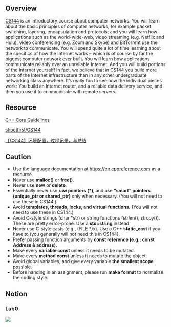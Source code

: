 ## Overview

[CS144](https://cs144.github.io/) is an introductory course about computer networks. You will learn about the basic principles of computer networks, for example packet switching, layering, encapsulation and protocols; and you will learn how applications such as the world-wide-web, video streaming (e.g. Netflix and Hulu), video conferencing (e.g. Zoom and Skype) and BitTorrent use the network to communicate. You will spend quite a lot of time learning about the specifics of how the Internet works – which is of course by far the biggest computer network ever built. You will learn how applications communicate reliably over an unreliable Internet. And you will build portions of the Internet yourself! In fact, we believe that in CS144 you build more parts of the Internet infrastructure than in any other undergraduate networking class anywhere. It’s really fun to see how the individual pieces work: You build an Internet router, and a reliable data delivery service, and then you use it to communicate with remote servers.

## Resource

[C++ Core Guidelines](http://isocpp.github.io/CppCoreGuidelines/CppCoreGuidelines)

[shootfirst/CS144](https://github.com/shootfirst/CS144)

[【CS144】环境配置，过程记录，与总结 ](https://zhuanlan.zhihu.com/p/553855680)

## Caution

- Use the language documentation at https://en.cppreference.com as a resource.
- Never use **malloc()** or **free()**.
- Never use **new** or **delete**.
- Essentially never use **raw pointers (*)**, and use **“smart” pointers (unique_ptr or shared_ptr)** only when necessary. (You will not need to use these in CS144.)
- Avoid **templates, threads, locks, and virtual functions.** (You will not need to use these in CS144.)
- Avoid C-style strings (char *str) or string functions (strlen(), strcpy()). These are pretty error-prone. Use a **std::string** instead.
- Never use C-style casts (e.g., (FILE *)x). Use a C++ **static_cast** if you have to (you
  generally will not need this in CS144).
- Prefer passing function arguments by **const reference (e.g.: const Address & address).**
- Make every **variable const** unless it needs to be mutated.
- Make every **method const** unless it needs to mutate the object.
- Avoid global variables, and give every variable **the smallest scope** possible.
- Before handing in an assignment, please run **make format** to normalize the coding
  style.

## Notion

### Lab0

![](README.assets/class_socket__inherit__graph.png)
























